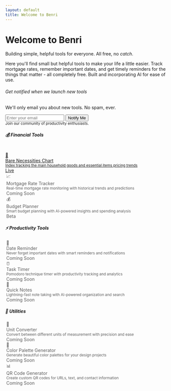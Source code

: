 ```yaml
---
layout: default
title: Welcome to Benri
---
```


<style>
  .tool-item {
    transition: all 0.2s ease;
    border-left: 3px solid transparent;
  }
  
  .tool-item:hover {
    border-left-color: var(--bs-primary);
    transform: translateX(5px);
  }
  
  .coming-soon-item {
    opacity: 0.7;
    cursor: default;
  }
  
  .coming-soon-item:hover {
    transform: none;
    border-left-color: transparent;
  }
</style>

<div class="text-center py-5">
  <h1 class="display-4 fw-bold">Welcome to Benri</h1>
  <p class="lead text-muted">Building simple, helpful tools for everyone. All free, no <i>catch</i>.</p>
</div>

<div class="container">
  <div class="row">
    <div class="col-lg-8 mx-auto">
      <p class="text-muted mb-4">Here you'll find small but helpful tools to make your life a little easier. Track mortgage rates, remember important dates, and get timely reminders for the things that matter - all completely free. Built and incorporating AI for ease of use.</p>
       <!-- Email Signup -->
      <div class="bg-light border rounded p-4 my-4">
        <h6 class="fw-semibold mb-2">Get notified when we launch new tools</h6>
        <p class="text-muted small mb-3">We'll only email you about new tools. No spam, ever.</p>
        <div class="d-flex flex-column flex-md-row gap-2" style="max-width: 400px;">
          <input type="email" class="form-control form-control-sm" placeholder="Enter your email" id="emailSignup">
          <button class="btn btn-primary btn-sm" type="button" id="signupBtn">Notify Me</button>
        </div>
        <small class="text-muted">Join our community of productivity enthusiasts.</small>
      </div>
      <!-- Financial Tools -->
      <h5 class="fw-semibold mt-4 mb-3 pb-2 border-bottom">💰 Financial Tools</h5>    
      <div class="list-group list-group-flush">
        <a href="/benri/bare.html" class="list-group-item list-group-item-action tool-item p-3">
          <div class="d-flex justify-content-between align-items-start">
            <div class="d-flex">
              <span class="me-3 fs-5">🧺</span>
              <div>
                <div class="fw-medium">Bare Necessities Chart</div>
                <small class="text-muted">Index tracking the main household goods and essential items pricing trends</small>
              </div>
            </div>
            <span class="badge bg-primary-subtle text-primary-emphasis rounded-pill">Live</span>
          </div>
        </a>
        <div class="list-group-item tool-item coming-soon-item p-3">
          <div class="d-flex justify-content-between align-items-start">
            <div class="d-flex">
              <span class="me-3 fs-5">📈</span>
              <div>
                <div class="fw-medium">Mortgage Rate Tracker</div>
                <small class="text-muted">Real-time mortgage rate monitoring with historical trends and predictions</small>
              </div>
            </div>
            <span class="badge bg-secondary-subtle text-secondary-emphasis rounded-pill">Coming Soon</span>
          </div>
        </div>
        <div class="list-group-item tool-item coming-soon-item p-3">
          <div class="d-flex justify-content-between align-items-start">
            <div class="d-flex">
              <span class="me-3 fs-5">💰</span>
              <div>
                <div class="fw-medium">Budget Planner</div>
                <small class="text-muted">Smart budget planning with AI-powered insights and spending analysis</small>
              </div>
            </div>
            <span class="badge bg-warning-subtle text-warning-emphasis rounded-pill">Beta</span>
          </div>
        </div>
      </div?
      <!-- Productivity Tools -->
      <h5 class="fw-semibold mt-4 mb-3 pb-2 border-bottom">⚡ Productivity Tools</h5>
      <div class="list-group list-group-flush">
        <div class="list-group-item tool-item coming-soon-item p-3">
          <div class="d-flex justify-content-between align-items-start">
            <div class="d-flex">
              <span class="me-3 fs-5">📅</span>
              <div>
                <div class="fw-medium">Date Reminder</div>
                <small class="text-muted">Never forget important dates with smart reminders and notifications</small>
              </div>
            </div>
            <span class="badge bg-secondary-subtle text-secondary-emphasis rounded-pill">Coming Soon</span>
          </div>
        </div>
        <div class="list-group-item tool-item coming-soon-item p-3">
          <div class="d-flex justify-content-between align-items-start">
            <div class="d-flex">
              <span class="me-3 fs-5">⏰</span>
              <div>
                <div class="fw-medium">Task Timer</div>
                <small class="text-muted">Pomodoro technique timer with productivity tracking and analytics</small>
              </div>
            </div>
            <span class="badge bg-secondary-subtle text-secondary-emphasis rounded-pill">Coming Soon</span>
          </div>
        </div>
        <div class="list-group-item tool-item coming-soon-item p-3">
          <div class="d-flex justify-content-between align-items-start">
            <div class="d-flex">
              <span class="me-3 fs-5">📝</span>
              <div>
                <div class="fw-medium">Quick Notes</div>
                <small class="text-muted">Lightning-fast note taking with AI-powered organization and search</small>
              </div>
            </div>
            <span class="badge bg-secondary-subtle text-secondary-emphasis rounded-pill">Coming Soon</span>
          </div>
        </div>
      </div>
      <!-- Utilities -->
      <h5 class="fw-semibold mt-4 mb-3 pb-2 border-bottom">🔧 Utilities</h5>
      <div class="list-group list-group-flush">
        <div class="list-group-item tool-item coming-soon-item p-3">
          <div class="d-flex justify-content-between align-items-start">
            <div class="d-flex">
              <span class="me-3 fs-5">🔧</span>
              <div>
                <div class="fw-medium">Unit Converter</div>
                <small class="text-muted">Convert between different units of measurement with precision and ease</small>
              </div>
            </div>
            <span class="badge bg-secondary-subtle text-secondary-emphasis rounded-pill">Coming Soon</span>
          </div>
        </div>
        <div class="list-group-item tool-item coming-soon-item p-3">
          <div class="d-flex justify-content-between align-items-start">
            <div class="d-flex">
              <span class="me-3 fs-5">🎨</span>
              <div>
                <div class="fw-medium">Color Palette Generator</div>
                <small class="text-muted">Generate beautiful color palettes for your design projects</small>
              </div>
            </div>
            <span class="badge bg-secondary-subtle text-secondary-emphasis rounded-pill">Coming Soon</span>
          </div>
        </div>
        <div class="list-group-item tool-item coming-soon-item p-3">
          <div class="d-flex justify-content-between align-items-start">
            <div class="d-flex">
              <span class="me-3 fs-5">📊</span>
              <div>
                <div class="fw-medium">QR Code Generator</div>
                <small class="text-muted">Create custom QR codes for URLs, text, and contact information</small>
              </div>
            </div>
            <span class="badge bg-secondary-subtle text-secondary-emphasis rounded-pill">Coming Soon</span>
          </div>
        </div>
      </div>
    </div>
  </div>
</div>

<script>
document.getElementById('signupBtn').addEventListener('click', function() {
    const email = document.getElementById('emailSignup').value;
    if (email && email.includes('@')) {
        alert('Thanks for signing up! We\'ll notify you when new tools are available.');
        document.getElementById('emailSignup').value = '';
    } else {
        alert('Please enter a valid email address.');
    }
});
</script>
